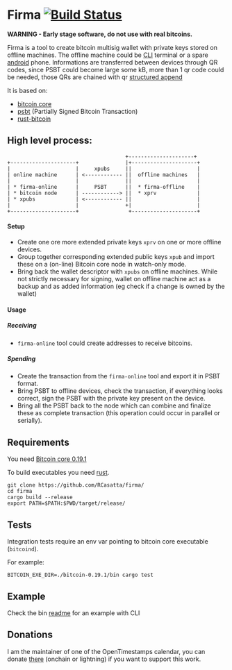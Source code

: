 # Firma [![Build Status]][travis]

[Build Status]: https://travis-ci.com/RCasatta/firma.svg?branch=master
[travis]: https://travis-ci.com/github/RCasatta/firma

**WARNING - Early stage software, do not use with real bitcoins.**

Firma is a tool to create bitcoin multisig wallet with private keys stored on offline machines.
The offline machine could be [CLI](bin) terminal or a spare [android](android) phone.
Informations are transferred between devices through QR codes, since PSBT could become large some kB, more than 1 qr code could be needed, those QRs are chained with qr [structured append](https://segno.readthedocs.io/en/stable/structured-append.html) 

It is based on:
  * [bitcoin core](https://bitcoincore.org/)
  * [psbt](https://github.com/bitcoin/bips/blob/master/bip-0174.mediawiki) (Partially Signed Bitcoin Transaction)
  * [rust-bitcoin](https://github.com/rust-bitcoin/rust-bitcoin)
  
## High level process:

```
                                      +---------------------+
+---------------------+               |+---------------------+
|                     |     xpubs     ||                     |
| online machine      | <------------ ||  offline machines   |
|                     |               ||                     |
| * firma-online      |     PSBT      ||  * firma-offline    |
| * bitcoin node      | ------------> ||  * xprv             |
| * xpubs             | <------------ ||                     |
|                     |               +|                     |
+---------------------+                +---------------------+
```

#### Setup

* Create one ore more extended private keys `xprv` on one or more offline devices.
* Group together corresponding extended public keys `xpub` and import these on a (on-line) Bitcoin core node in watch-only mode.
* Bring back the wallet descriptor with `xpubs` on offline machines. While not strictly necessary for signing, wallet on offline machine act as a backup and as added information (eg check if a change is owned by the wallet)

#### Usage

##### Receiving

* `firma-online` tool could create addresses to receive bitcoins.

##### Spending

* Create the transaction from the `firma-online` tool and export it in PSBT format.
* Bring PSBT to offline devices, check the transaction, if everything looks correct, sign the PSBT with the private key present on the device.
* Bring all the PSBT back to the node which can combine and finalize these as complete transaction (this operation could occur in parallel or serially).

## Requirements

You need [Bitcoin core 0.19.1](https://bitcoincore.org/)

To build executables you need [rust](https://www.rust-lang.org/).

```
git clone https://github.com/RCasatta/firma/
cd firma
cargo build --release
export PATH=$PATH:$PWD/target/release/
```

## Tests

Integration tests require an env var pointing to bitcoin core executable (`bitcoind`). 

For example:

```
BITCOIN_EXE_DIR=./bitcoin-0.19.1/bin cargo test
```

## Example

Check the bin [readme](bin/README.md) for an example with CLI 

## Donations

I am the maintainer of one of the OpenTimestamps calendar, you can donate [there](https://finney.calendar.eternitywall.com/) (onchain or lightning) if you want to support this work.